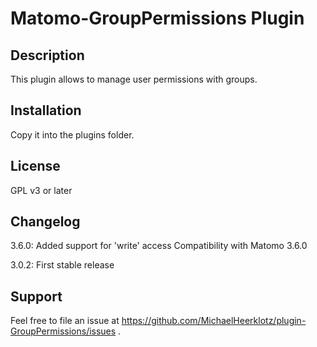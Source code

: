 # Matomo-GroupPermissions Plugin

## Description

This plugin allows to manage user permissions with groups.

## Installation

Copy it into the plugins folder.

## License

GPL v3 or later

## Changelog
3.6.0: Added support for 'write' access
       Compatibility with Matomo 3.6.0
  
3.0.2: First stable release

## Support

Feel free to file an issue at https://github.com/MichaelHeerklotz/plugin-GroupPermissions/issues .
